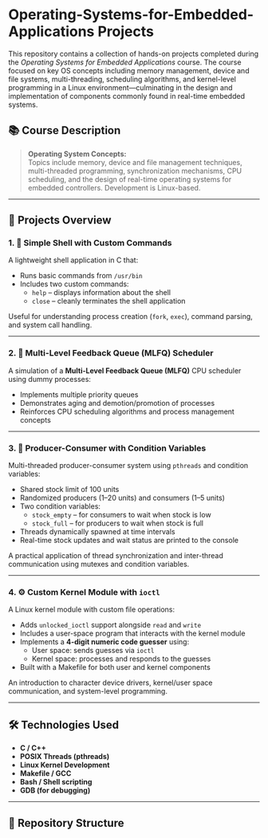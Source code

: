 # Operating-Systems-for-Embedded-Applications Projects

This repository contains a collection of hands-on projects completed during the *Operating Systems for Embedded Applications* course. The course focused on key OS concepts including memory management, device and file systems, multi-threading, scheduling algorithms, and kernel-level programming in a Linux environment—culminating in the design and implementation of components commonly found in real-time embedded systems.

## 📚 Course Description

> **Operating System Concepts:**  
> Topics include memory, device and file management techniques, multi-threaded programming, synchronization mechanisms, CPU scheduling, and the design of real-time operating systems for embedded controllers. Development is Linux-based.

---

## 🧠 Projects Overview

### 1. 🐚 Simple Shell with Custom Commands

A lightweight shell application in C that:
- Runs basic commands from `/usr/bin`
- Includes two custom commands:
  - `help` – displays information about the shell
  - `close` – cleanly terminates the shell application

Useful for understanding process creation (`fork`, `exec`), command parsing, and system call handling.

---

### 2. 🧮 Multi-Level Feedback Queue (MLFQ) Scheduler

A simulation of a **Multi-Level Feedback Queue (MLFQ)** CPU scheduler using dummy processes:
- Implements multiple priority queues
- Demonstrates aging and demotion/promotion of processes
- Reinforces CPU scheduling algorithms and process management concepts

---

### 3. 🔄 Producer-Consumer with Condition Variables

Multi-threaded producer-consumer system using `pthreads` and condition variables:
- Shared stock limit of 100 units
- Randomized producers (1–20 units) and consumers (1–5 units)
- Two condition variables:
  - `stock_empty` – for consumers to wait when stock is low
  - `stock_full` – for producers to wait when stock is full
- Threads dynamically spawned at time intervals
- Real-time stock updates and wait status are printed to the console

A practical application of thread synchronization and inter-thread communication using mutexes and condition variables.

---

### 4. ⚙️ Custom Kernel Module with `ioctl`

A Linux kernel module with custom file operations:
- Adds `unlocked_ioctl` support alongside `read` and `write`
- Includes a user-space program that interacts with the kernel module
- Implements a **4-digit numeric code guesser** using:
  - User space: sends guesses via `ioctl`
  - Kernel space: processes and responds to the guesses
- Built with a Makefile for both user and kernel components

An introduction to character device drivers, kernel/user space communication, and system-level programming.

---

## 🛠️ Technologies Used

- **C / C++**
- **POSIX Threads (pthreads)**
- **Linux Kernel Development**
- **Makefile / GCC**
- **Bash / Shell scripting**
- **GDB (for debugging)**

---

## 📁 Repository Structure

